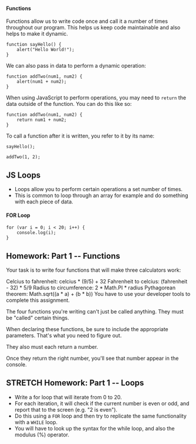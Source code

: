 #### Functions

Functions allow us to write code once and call it a number of times throughout our program. This helps us keep code maintainable and also helps to make it dynamic.

```
function sayHello() {
	alert("Hello World!");
}
```

We can also pass in data to perform a dynamic operation:

```
function addTwo(num1, num2) {
	alert(num1 + num2);
}
```

When using JavaScript to perform operations, you may need to `return` the data outside of the function. You can do this like so:

```
function addTwo(num1, num2) {
	return num1 + num2;
}
```

To call a function after it is written, you refer to it by its name:

```
sayHello();

addTwo(1, 2);
```

## JS Loops
- Loops allow you to perform certain operations a set number of times.
- This is common to loop through an array for example and do something with each piece of data.

#### FOR Loop

```
for (var i = 0; i < 20; i++) {
	console.log(i);
}
```
## Homework: Part 1 -- Functions
Your task is to write four functions that will make three calculators work:

Celcius to fahrenheit: celcius * (9/5) + 32
Fahrenheit to celcius: (fahrenheit - 32) * 5/9
Radius to circumference: 2 * Math.PI * radius
Pythagorean theorem: Math.sqrt((a * a) + (b * b))
You have to use your developer tools to complete this assignment.

The four functions you're writing can't just be called anything. They must be "called" certain things.

When declaring these functions, be sure to include the appropriate parameters. That's what you need to figure out.

They also must each return a number.

Once they return the right number, you'll see that number appear in the console. 


## STRETCH Homework: Part 1 -- Loops
- Write a for loop that will iterate from 0 to 20.
- For each iteration, it will check if the current number is even or odd, and report that to the screen (e.g. "2 is even").
- Do this using a `FOR` loop and then try to replicate the same functionality with a `WHILE` loop.
- You will have to look up the syntax for the while loop, and also the modulus (%) operator.

